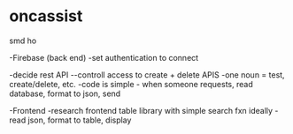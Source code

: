 # oncassist
smd ho

-Firebase (back end) 
-set authentication to connect

-decide rest API
--controll access to create + delete APIS
-one noun = test, create/delete, etc. 
-code is simple - when someone requests, read database, format to json, send

-Frontend
-research frontend table library with simple search fxn ideally
-read json, format to table, display



